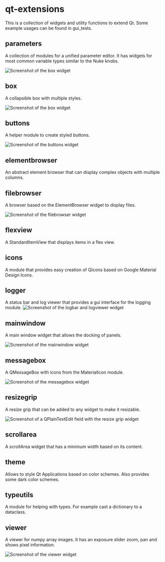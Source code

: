 # qt-extensions

This is a collection of widgets and utility functions to extend Qt.
Some example usages can be found in gui_tests.

## parameters
A collection of modules for a unified parameter editor. It has widgets for most common variable types similar to the Nuke knobs.

![Screenshot of the box widget](/.github/assets/parameter_editor.png)

## box
A collapsible box with multiple styles.

![Screenshot of the box widget](/.github/assets/box.png)

## buttons
A helper module to create styled buttons.

![Screenshot of the buttons widget](/.github/assets/buttons.png)

## elementbrowser
An abstract element browser that can display complex objects with multiple columns.

## filebrowser
A browser based on the ElementBrowser widget to display files.

![Screenshot of the filebrowser widget](/.github/assets/filebrowser.png)

## flexview
A StandardItemView that displays items in a flex view.

## icons
A module that provides easy creation of QIcons based on Google Material Design Icons.

## logger
A status bar and log viewer that provides a gui interface for the logging module.
![Screenshot of the logbar and logviewer widget](/.github/assets/logger.png)

## mainwindow
A main window widget that allows the docking of panels.

![Screenshot of the mainwindow widget](/.github/assets/mainwindow.png)

## messagebox
A QMessageBox with icons from the MaterialIcon module.

![Screenshot of the messagebox widget](/.github/assets/messagebox.png)

## resizegrip
A resize grip that can be added to any widget to make it resizable.

![Screenshot of a QPlainTextEdit field with the resize grip widget](/.github/assets/resizegrip.png)


## scrollarea
A scrollArea widget that has a minimum width based on its content.

## theme
Allows to style Qt Applications based on color schemes. Also provides some dark color schemes.

## typeutils
A module for helping with types. For example cast a dictionary to a dataclass.

## viewer
A viewer for numpy array images. It has an exposure slider zoom, pan and shows pixel information.

![Screenshot of the viewer widget](/.github/assets/viewer.png)
